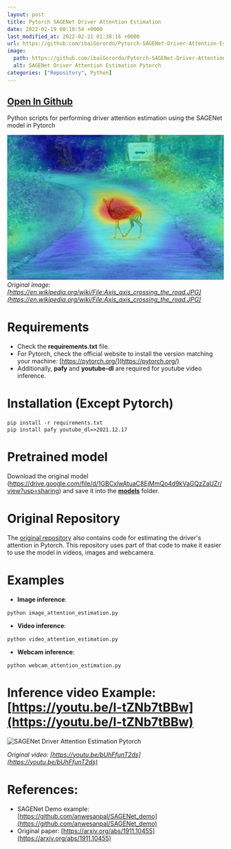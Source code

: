 ```yaml
---
layout: post
title: Pytorch SAGENet Driver Attention Estimation
date: 2022-02-19 08:10:54 +0000
last_modified_at: 2022-02-21 01:38:16 +0000
url: https://github.com/ibaiGorordo/Pytorch-SAGENet-Driver-Attention-Estimation
image:
  path: https://github.com/ibaiGorordo/Pytorch-SAGENet-Driver-Attention-Estimation/raw/main/doc/img/output.jpg
  alt: SAGENet Driver Attention Estimation Pytorch
categories: ["Repository", Python]
---
```


## [Open In Github](https://github.com/ibaiGorordo/Pytorch-SAGENet-Driver-Attention-Estimation)

 Python scripts for performing driver attention estimation using the SAGENet model in Pytorch
 
![SAGENet Driver Attention Estimation Pytorch](https://github.com/ibaiGorordo/Pytorch-SAGENet-Driver-Attention-Estimation/raw/main/doc/img/output.jpg)
*Original image:[https://en.wikipedia.org/wiki/File:Axis_axis_crossing_the_road.JPG](https://en.wikipedia.org/wiki/File:Axis_axis_crossing_the_road.JPG)*

# Requirements

 * Check the **requirements.txt** file. 
 * For Pytorch, check the official website to install the version matching your machine: [https://pytorch.org/](https://pytorch.org/)
 * Additionally, **pafy** and **youtube-dl** are required for youtube video inference.
 
# Installation (Except Pytorch)
```
pip install -r requirements.txt
pip install pafy youtube_dl=>2021.12.17
```

# Pretrained model
Download the original model (https://drive.google.com/file/d/1GBCxIwAtuaC8EjMmQo4d9kVaGQzZaUZr/view?usp=sharing) and save it into the **[models](https://github.com/ibaiGorordo/Pytorch-SAGENet-Driver-Attention-Estimation/tree/main/models)** folder. 

# Original Repository
The [original repository](https://github.com/anwesanpal/SAGENet_demo) also contains code for estimating the driver's attention in Pytorch. This repository uses part of that code to make it easier to use the model in videos, images and webcamera.
 
# Examples

 * **Image inference**:
 
 ```
 python image_attention_estimation.py
 ```
 
  * **Video inference**:
 
 ```
 python video_attention_estimation.py
 ```
 
 * **Webcam inference**:
 
 ```
 python webcam_attention_estimation.py
 ```
 
# Inference video Example: [https://youtu.be/I-tZNb7tBBw](https://youtu.be/I-tZNb7tBBw)
 ![SAGENet Driver Attention Estimation Pytorch](https://github.com/ibaiGorordo/Pytorch-SAGENet-Driver-Attention-Estimation/raw/main/doc/img/sagenet-attention-heatmap.gif)

*Original video: [https://youtu.be/bUhFfunT2ds](https://youtu.be/bUhFfunT2ds)*

# References:
* SAGENet Demo example: [https://github.com/anwesanpal/SAGENet_demo](https://github.com/anwesanpal/SAGENet_demo)
* Original paper: [https://arxiv.org/abs/1911.10455](https://arxiv.org/abs/1911.10455)
 
